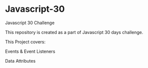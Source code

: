 # Javascript-30
Javascript 30 Challenge

This repository is created as a part of Javascript 30 days challenge.


This Project covers:

Events & Event Listeners 

Data Attributes

